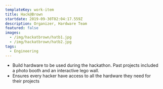 ```yaml
---
templateKey: work-item
title: Hack@Brown
startdate: 2019-09-30T02:04:17.559Z
description: Organizer, Hardware Team
featured: false
images:
  - /img/hackatbrown/hatb1.jpg
  - /img/hackatbrown/hatb2.jpg
tags:
  - Engineering
---
```


- Build hardware to be used during the hackathon. Past projects included a photo booth and an interactive lego wall.
- Ensures every hacker have access to all the hardware they need for their projects
